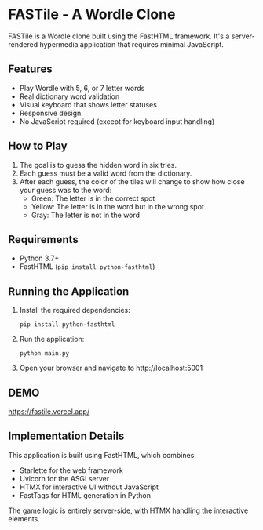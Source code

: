 # FASTile - A Wordle Clone

FASTile is a Wordle clone built using the FastHTML framework. It's a server-rendered hypermedia application that requires minimal JavaScript.

## Features

- Play Wordle with 5, 6, or 7 letter words
- Real dictionary word validation
- Visual keyboard that shows letter statuses
- Responsive design
- No JavaScript required (except for keyboard input handling)

## How to Play

1. The goal is to guess the hidden word in six tries.
2. Each guess must be a valid word from the dictionary.
3. After each guess, the color of the tiles will change to show how close your guess was to the word:
   - Green: The letter is in the correct spot
   - Yellow: The letter is in the word but in the wrong spot
   - Gray: The letter is not in the word

## Requirements

- Python 3.7+
- FastHTML (`pip install python-fasthtml`)

## Running the Application

1. Install the required dependencies:
   ```
   pip install python-fasthtml
   ```

2. Run the application:
   ```
   python main.py
   ```

3. Open your browser and navigate to http://localhost:5001

## DEMO
https://fastile.vercel.app/

## Implementation Details

This application is built using FastHTML, which combines:
- Starlette for the web framework
- Uvicorn for the ASGI server
- HTMX for interactive UI without JavaScript
- FastTags for HTML generation in Python

The game logic is entirely server-side, with HTMX handling the interactive elements.
